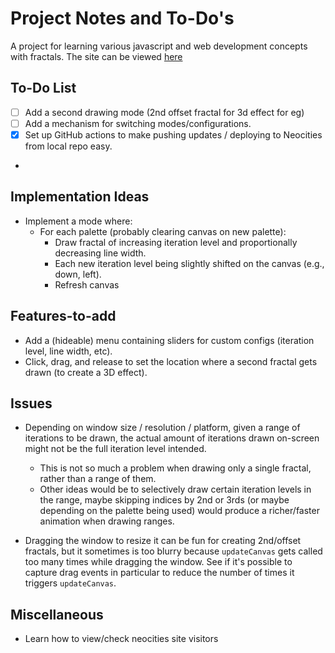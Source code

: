 # Project Notes and To-Do's
A project for learning various javascript and web development concepts with fractals.
The site can be viewed [here](https://spookyboogy.neocities.org/)

## To-Do List

- [ ] Add a second drawing mode (2nd offset fractal for 3d effect for eg)
- [ ] Add a mechanism for switching modes/configurations.
- [x] Set up GitHub actions to make pushing updates / deploying to Neocities from local repo easy.
- 

## Implementation Ideas

- Implement a mode where:
  - For each palette (probably clearing canvas on new palette):
    - Draw fractal of increasing iteration level and proportionally decreasing line width.
    - Each new iteration level being slightly shifted on the canvas (e.g., down, left).
    - Refresh canvas

## Features-to-add

- Add a (hideable) menu containing sliders for custom configs (iteration level, line width, etc).
- Click, drag, and release to set the location where a second fractal gets drawn (to create a 3D effect).

## Issues

- Depending on window size / resolution / platform, given a range of iterations to be drawn, the actual amount of iterations drawn on-screen might not be the full iteration level intended.
  - This is not so much a problem when drawing only a single fractal, rather than a range of them.
  - Other ideas would be to selectively draw certain iteration levels in the range, maybe skipping indices by 2nd or 3rds (or maybe depending on the palette being used) would produce a richer/faster animation when drawing ranges.

- Dragging the window to resize it can be fun for creating 2nd/offset fractals, but it sometimes is too blurry because `updateCanvas` gets called too many times while dragging the window. See if it's possible to capture drag events in particular to reduce the number of times it triggers `updateCanvas`.

## Miscellaneous

- Learn how to view/check neocities site visitors

